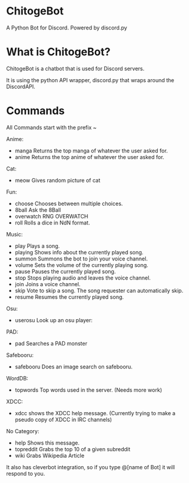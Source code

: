 # ChitogeBot
A Python Bot for Discord. Powered by discord.py

# What is ChitogeBot?
ChitogeBot is a chatbot that is used for Discord servers.

It is using the python API wrapper, discord.py that wraps around the DiscordAPI.

# Commands

All Commands start with the prefix ~

Anime:

  - manga     Returns the top manga of whatever the user asked for.
  - anime     Returns the top anime of whatever the user asked for.
  
Cat:

  - meow      Gives random picture of cat
  
Fun:

  - choose    Chooses between multiple choices.
  - 8ball     Ask the 8Ball 
  - overwatch RNG OVERWATCH 
  - roll      Rolls a dice in NdN format.

Music:

  - play      Plays a song.
  - playing   Shows info about the currently played song.
  - summon    Summons the bot to join your voice channel.
  - volume    Sets the volume of the currently playing song.
  - pause     Pauses the currently played song.
  - stop      Stops playing audio and leaves the voice channel.
  - join      Joins a voice channel.
  - skip      Vote to skip a song. The song requester can automatically skip.
  - resume    Resumes the currently played song.

Osu:
  
  - userosu   Look up an osu player:

PAD:

  - pad       Searches a PAD monster

Safebooru:

  - safebooru Does an image search on safebooru.

WordDB:

  - topwords  Top words used in the server. (Needs more work)

XDCC:
  
  - xdcc      shows the XDCC help message. (Currently trying to make a pseudo copy of XDCC in IRC channels)

​No Category:

  - help      Shows this message.
  - topreddit Grabs the top 10 of a given subreddit 
  - wiki      Grabs Wikipedia Article 
  
  
It also has cleverbot integration, so if you type @[name of Bot] it will respond to you.
